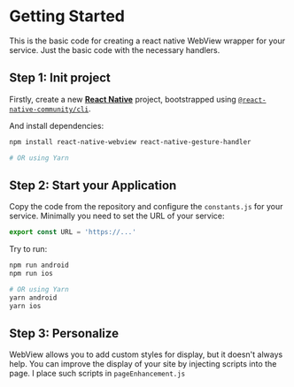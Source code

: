 # Getting Started

This is the basic code for creating a react native WebView wrapper for your service.
Just the basic code with the necessary handlers.

## Step 1: Init project
Firstly, create a new [**React Native**](https://reactnative.dev) project, bootstrapped using [`@react-native-community/cli`](https://github.com/react-native-community/cli).

And install dependencies:

```bash
npm install react-native-webview react-native-gesture-handler

# OR using Yarn
```

## Step 2: Start your Application

Copy the code from the repository and configure the `constants.js` for your service. Minimally you need to set the URL of your service:
```javascript
export const URL = 'https://...'
```

Try to run:
```bash
npm run android
npm run ios

# OR using Yarn
yarn android
yarn ios
```

## Step 3: Personalize

WebView allows you to add custom styles for display, but it doesn't always help. You can improve the display of your site by injecting scripts into the page. I place such scripts in `pageEnhancement.js`